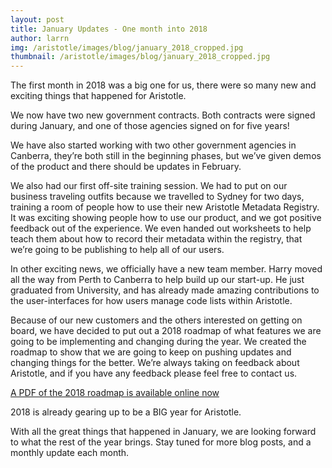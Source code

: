 ```yaml
---
layout: post
title: January Updates - One month into 2018
author: larrn
img: /aristotle/images/blog/january_2018_cropped.jpg
thumbnail: /aristotle/images/blog/january_2018_cropped.jpg
---
```


The first month in 2018 was a big one for us, there were so many new and exciting things that happened for Aristotle.

We now have two new government contracts. 
Both contracts were signed during January, and one of those agencies signed on for five years! 

We have also started working with two other government agencies in Canberra, they’re both still in the beginning phases, 
but we’ve given demos of the product and there should be updates in February. 

We also had our first off-site training session. We had to put on our business traveling outfits because we travelled to
Sydney for two days, training a room of people how to use their new Aristotle Metadata Registry. It was exciting showing 
people how to use our product, and we got positive feedback out of the experience. We even handed out worksheets to help 
teach them about how to record their metadata within the registry, that we’re going to be publishing to help all of our users.

In other exciting news, we officially have a new team member. 
Harry moved all the way from Perth to Canberra to help build up our start-up. He just graduated from University, 
and has already made amazing contributions to the user-interfaces for how users manage code lists within Aristotle. 

Because of our new customers and the others interested on getting on board, we have decided to put out a 2018 roadmap 
of what features we are going to be implementing and changing during the year. We created the roadmap to show that we are 
going to keep on pushing updates and changing things for the better. We’re always taking on feedback about Aristotle, 
and if you have any feedback please feel free to contact us.

[A PDF of the 2018 roadmap is available online now](/aristotle/images/blog/2018_aristotle_roadmap.pdf)

2018 is already gearing up to be a BIG year for Aristotle. 

With all the great things that happened in January, we are looking forward to what the rest of the year brings. 
Stay tuned for more blog posts, and a monthly update each month. 
